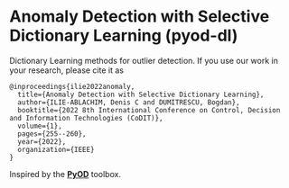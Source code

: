 # Anomaly Detection with Selective Dictionary Learning (pyod-dl)

Dictionary Learning methods for outlier detection.
If you use our work in your research, please cite it as
```
@inproceedings{ilie2022anomaly,
  title={Anomaly Detection with Selective Dictionary Learning},
  author={ILIE-ABLACHIM, Denis C and DUMITRESCU, Bogdan},
  booktitle={2022 8th International Conference on Control, Decision and Information Technologies (CoDIT)},
  volume={1},
  pages={255--260},
  year={2022},
  organization={IEEE}
}
```

Inspired by the [**PyOD**](https://github.com/yzhao062/pyod) toolbox.
